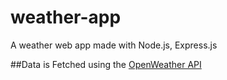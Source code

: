# weather-app
A weather web app made with Node.js, Express.js

##Data is Fetched using the [OpenWeather API](https://openweathermap.org/api)



